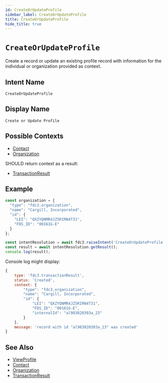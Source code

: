 ```yaml
---
id: CreateOrUpdateProfile
sidebar_label: CreateOrUpdateProfile
title: CreateOrUpdateProfile
hide_title: true
---
```

# `CreateOrUpdateProfile`

Create a record or update an existing profile record with information for the individual or organization provided as context.

## Intent Name

`CreateOrUpdateProfile`

## Display Name

`Create or Update Profile`

## Possible Contexts

- [Contact](../../context/ref/Contact)
- [Organization](../../context/ref/Organization)

SHOULD return context as a result:

- [TransactionResult](../../context/ref/TransactionResult)

## Example

```js
const organization = {
  "type": "fdc3.organization",
  "name": "Cargill, Incorporated",
  "id": {
    "LEI": "QXZYQNMR4JZ5RIRN4T31",
    "FDS_ID": "00161G-E"
  }
};

const intentResolution = await fdc3.raiseIntent('CreateOrUpdateProfile', organization);
const result = await intentResolution.getResult();
console.log(result);
```

Console log might display:

```js
{
    type: 'fdc3.transactionResult',
    status: 'Created',
    context: {
        "type": "fdc3.organization",
        "name": "Cargill, Incorporated",
        "id": {
            "LEI": "QXZYQNMR4JZ5RIRN4T31",
            "FDS_ID": "00161G-E",
            "internalId": "al983020303a_23"
        }
    },
    message: 'record with id "al983020303a_23" was created'
}
```

## See Also

- [ViewProfile](../../intents/ref/ViewProfile)
- [Contact](../../context/ref/Contact)
- [Organization](../../context/ref/Organization)
- [TransactionResult](../../context/ref/TransactionResult)
